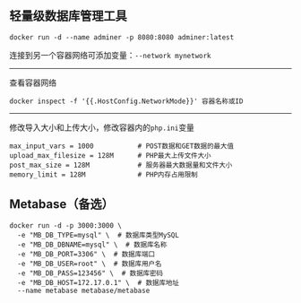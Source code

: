 ## 轻量级数据库管理工具

```
docker run -d --name adminer -p 8080:8080 adminer:latest
```
连接到另一个容器网络可添加变量：`--network mynetwork`

---

查看容器网络
```
docker inspect -f '{{.HostConfig.NetworkMode}}' 容器名称或ID
```

---

修改导入大小和上传大小，修改容器内的`php.ini`变量
```
max_input_vars = 1000           # POST数据和GET数据的最大值
upload_max_filesize = 128M      # PHP最大上传文件大小
post_max_size = 128M            # 服务器最大数据量和文件大小
memory_limit = 128M             # PHP内存占用限制
```

## Metabase（备选）
```
docker run -d -p 3000:3000 \
  -e "MB_DB_TYPE=mysql" \  # 数据库类型MySQL
  -e "MB_DB_DBNAME=mysql" \  # 数据库名称
  -e "MB_DB_PORT=3306" \  # 数据库端口
  -e "MB_DB_USER=root" \  # 数据库用户名
  -e "MB_DB_PASS=123456" \  # 数据库密码
  -e "MB_DB_HOST=172.17.0.1" \  # 数据库地址
  --name metabase metabase/metabase
```
